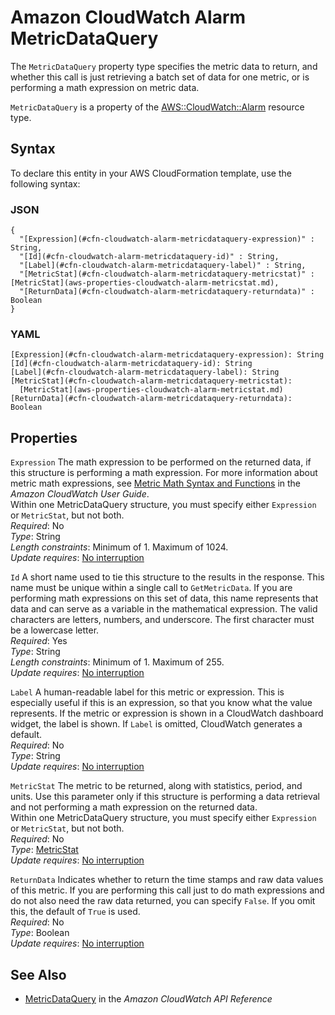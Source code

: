 # Amazon CloudWatch Alarm MetricDataQuery<a name="aws-properties-cloudwatch-alarm-metricdataquery"></a>

<a name="aws-properties-cloudwatch-alarm-metricdataquery-description"></a>The `MetricDataQuery` property type specifies the metric data to return, and whether this call is just retrieving a batch set of data for one metric, or is performing a math expression on metric data\. 

<a name="aws-properties-cloudwatch-alarm-metricdataquery-inheritance"></a> `MetricDataQuery` is a property of the [AWS::CloudWatch::Alarm](aws-properties-cw-alarm.md) resource type\.

## Syntax<a name="aws-properties-cloudwatch-alarm-metricdataquery-syntax"></a>

To declare this entity in your AWS CloudFormation template, use the following syntax:

### JSON<a name="aws-properties-cloudwatch-alarm-metricdataquery-syntax.json"></a>

```
{
  "[Expression](#cfn-cloudwatch-alarm-metricdataquery-expression)" : String,
  "[Id](#cfn-cloudwatch-alarm-metricdataquery-id)" : String,
  "[Label](#cfn-cloudwatch-alarm-metricdataquery-label)" : String,
  "[MetricStat](#cfn-cloudwatch-alarm-metricdataquery-metricstat)" : [MetricStat](aws-properties-cloudwatch-alarm-metricstat.md),
  "[ReturnData](#cfn-cloudwatch-alarm-metricdataquery-returndata)" : Boolean
}
```

### YAML<a name="aws-properties-cloudwatch-alarm-metricdataquery-syntax.yaml"></a>

```
[Expression](#cfn-cloudwatch-alarm-metricdataquery-expression): String
[Id](#cfn-cloudwatch-alarm-metricdataquery-id): String
[Label](#cfn-cloudwatch-alarm-metricdataquery-label): String
[MetricStat](#cfn-cloudwatch-alarm-metricdataquery-metricstat): 
  [MetricStat](aws-properties-cloudwatch-alarm-metricstat.md)
[ReturnData](#cfn-cloudwatch-alarm-metricdataquery-returndata): Boolean
```

## Properties<a name="aws-properties-cloudwatch-alarm-metricdataquery-properties"></a>

`Expression`  <a name="cfn-cloudwatch-alarm-metricdataquery-expression"></a>
The math expression to be performed on the returned data, if this structure is performing a math expression\. For more information about metric math expressions, see [Metric Math Syntax and Functions](https://docs.aws.amazon.com/AmazonCloudWatch/latest/monitoring/using-metric-math.html#metric-math-syntax) in the *Amazon CloudWatch User Guide*\.  
Within one MetricDataQuery structure, you must specify either `Expression` or `MetricStat`, but not both\.  
*Required*: No  
*Type*: String  
*Length constraints*: Minimum of 1\. Maximum of 1024\.  
*Update requires*: [No interruption](using-cfn-updating-stacks-update-behaviors.md#update-no-interrupt)

`Id`  <a name="cfn-cloudwatch-alarm-metricdataquery-id"></a>
A short name used to tie this structure to the results in the response\. This name must be unique within a single call to `GetMetricData`\. If you are performing math expressions on this set of data, this name represents that data and can serve as a variable in the mathematical expression\. The valid characters are letters, numbers, and underscore\. The first character must be a lowercase letter\.   
*Required*: Yes  
*Type*: String  
*Length constraints*: Minimum of 1\. Maximum of 255\.  
*Update requires*: [No interruption](using-cfn-updating-stacks-update-behaviors.md#update-no-interrupt)

`Label`  <a name="cfn-cloudwatch-alarm-metricdataquery-label"></a>
A human\-readable label for this metric or expression\. This is especially useful if this is an expression, so that you know what the value represents\. If the metric or expression is shown in a CloudWatch dashboard widget, the label is shown\. If `Label` is omitted, CloudWatch generates a default\.  
*Required*: No  
*Type*: String  
*Update requires*: [No interruption](using-cfn-updating-stacks-update-behaviors.md#update-no-interrupt)

`MetricStat`  <a name="cfn-cloudwatch-alarm-metricdataquery-metricstat"></a>
The metric to be returned, along with statistics, period, and units\. Use this parameter only if this structure is performing a data retrieval and not performing a math expression on the returned data\.  
Within one MetricDataQuery structure, you must specify either `Expression` or `MetricStat`, but not both\.  
*Required*: No  
*Type*: [MetricStat](aws-properties-cloudwatch-alarm-metricstat.md)  
*Update requires*: [No interruption](using-cfn-updating-stacks-update-behaviors.md#update-no-interrupt)

`ReturnData`  <a name="cfn-cloudwatch-alarm-metricdataquery-returndata"></a>
Indicates whether to return the time stamps and raw data values of this metric\. If you are performing this call just to do math expressions and do not also need the raw data returned, you can specify `False`\. If you omit this, the default of `True` is used\.   
*Required*: No  
*Type*: Boolean  
*Update requires*: [No interruption](using-cfn-updating-stacks-update-behaviors.md#update-no-interrupt)

## See Also<a name="aws-properties-cloudwatch-alarm-metricdataquery-seealso"></a>
+ [MetricDataQuery](https://docs.aws.amazon.com/AmazonCloudWatch/latest/APIReference/API_MetricDataQuery.html) in the *Amazon CloudWatch API Reference*
